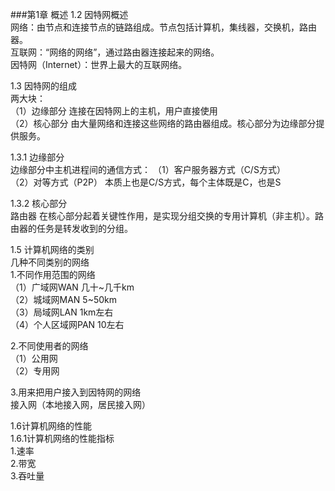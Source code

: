 ###第1章 概述
1.2 因特网概述<br/>
网络：由节点和连接节点的链路组成。节点包括计算机，集线器，交换机，路由器。<br/>
互联网：“网络的网络”，通过路由器连接起来的网络。<br/>
因特网（Internet）：世界上最大的互联网络。<br/>

1.3 因特网的组成<br/>
两大块：<br/>
（1）边缘部分 连接在因特网上的主机，用户直接使用<br/>
（2）核心部分 由大量网络和连接这些网络的路由器组成。核心部分为边缘部分提供服务。<br/>

1.3.1 边缘部分<br/>
边缘部分中主机进程间的通信方式：
（1）客户服务器方式（C/S方式）<br/>
（2）对等方式（P2P） 本质上也是C/S方式，每个主体既是C，也是S<br/>

1.3.2 核心部分<br/>
路由器 在核心部分起着关键性作用，是实现分组交换的专用计算机（非主机）。路由器的任务是转发收到的分组。<br/>

1.5 计算机网络的类别<br/>
几种不同类别的网络<br/>
1.不同作用范围的网络<br/>
（1）广域网WAN 几十~几千km<br/>
（2）城域网MAN 5~50km<br/> 
（3）局域网LAN 1km左右<br/>
（4）个人区域网PAN 10左右<br/>

2.不同使用者的网络<br/>
（1）公用网<br/>
（2）专用网<br/>

3.用来把用户接入到因特网的网络<br/>
接入网（本地接入网，居民接入网）<br/>

1.6计算机网络的性能<br/>
1.6.1计算机网络的性能指标<br/>
1.速率<br/>
2.带宽<br/>
3.吞吐量<br/>









